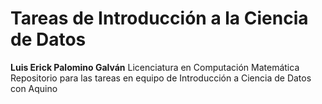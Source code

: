 # Tareas de Introducción a la Ciencia de Datos
**Luis Erick Palomino Galván**
Licenciatura en Computación Matemática
Repositorio para las tareas en equipo de Introducción a Ciencia de Datos con Aquino
